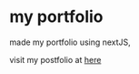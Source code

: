 # my portfolio

made my portfolio using nextJS,

visit my postfolio at [here](https://pragnyanramtha.vercel.app/)
